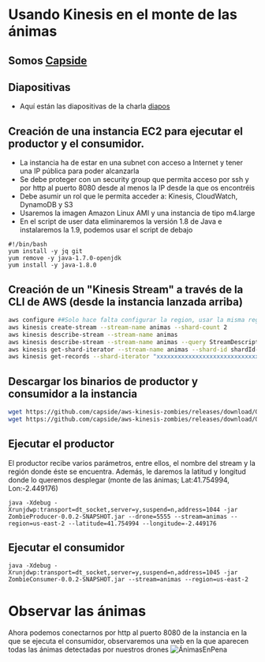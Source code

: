 Usando Kinesis en el monte de las ánimas
========================================================

## Somos [Capside](http://twitter.com/capside)

## Diapositivas 
* Aquí están las diapositivas de la charla [diapos](http://blabla.com/diaposyeso)

## Creación de una instancia EC2 para ejecutar el productor y el consumidor.
* La instancia ha de estar en una subnet con acceso a Internet y tener una IP pública para poder alcanzarla
* Se debe proteger con un security group que permita acceso por ssh y por http al puerto 8080 desde al menos la IP desde la que os encontréis
* Debe asumir un rol que le permita acceder a: Kinesis, CloudWatch, DynamoDB y S3
* Usaremos la imagen Amazon Linux AMI y una instancia de tipo m4.large
* En el script de user data eliminaremos la versión 1.8 de Java e instalaremos la 1.9, podemos usar el script de debajo
 ```
 #!/bin/bash
 yum install -y jq git
 yum remove -y java-1.7.0-openjdk
 yum install -y java-1.8.0
 ``` 
 
 ## Creación de un "Kinesis Stream" a través de la CLI de AWS (desde la instancia lanzada arriba)

```bash
aws configure ##Solo hace falta configurar la region, usar la misma región que aquella donde se haya desplegado la instancia
aws kinesis create-stream --stream-name animas --shard-count 2
aws kinesis describe-stream --stream-name animas
aws kinesis describe-stream --stream-name animas --query StreamDescription.StreamStatus
aws kinesis get-shard-iterator --stream-name animas --shard-id shardId-000000000000 --shard-iterator-type TRIM_HORIZON --query ShardIterator
aws kinesis get-records --shard-iterator "xxxxxxxxxxxxxxxxxxxxxxxxxxxxxxxxxxxxxxxxxxxxxxxxxxxxxxxxxxxxxxxxxxxxxxxxxx"
```

## Descargar los binarios de productor y consumidor a la instancia
```bash
wget https://github.com/capside/aws-kinesis-zombies/releases/download/0.0.2/ZombieConsumer-0.0.2-SNAPSHOT.jar
wget https://github.com/capside/aws-kinesis-zombies/releases/download/0.0.2/ZombieProducer-0.0.2-SNAPSHOT.jar
```

## Ejecutar el productor
El productor recibe varios parámetros, entre ellos, el nombre del stream y la región donde éste se encuentra.
Además, le daremos la latitud y longitud donde lo queremos desplegar (monte de las ánimas; Lat:41.754994, Lon:-2.449176)
```
java -Xdebug -Xrunjdwp:transport=dt_socket,server=y,suspend=n,address=1044 -jar ZombieProducer-0.0.2-SNAPSHOT.jar --drone=5555 --stream=animas --region=us-east-2 --latitude=41.754994 --longitude=-2.449176
```

## Ejecutar el consumidor
```
java -Xdebug -Xrunjdwp:transport=dt_socket,server=y,suspend=n,address=1045 -jar ZombieConsumer-0.0.2-SNAPSHOT.jar --stream=animas --region=us-east-2
```

# Observar las ánimas
Ahora podemos conectarnos por http al puerto 8080 de la instancia en la que se ejecuta el consumidor, observaremos una web en la que aparecen todas las ánimas detectadas por nuestros drones
![ÁnimasEnPena](https://pbs.twimg.com/media/ClfvYdOXIAAj1jK.jpg:large)
